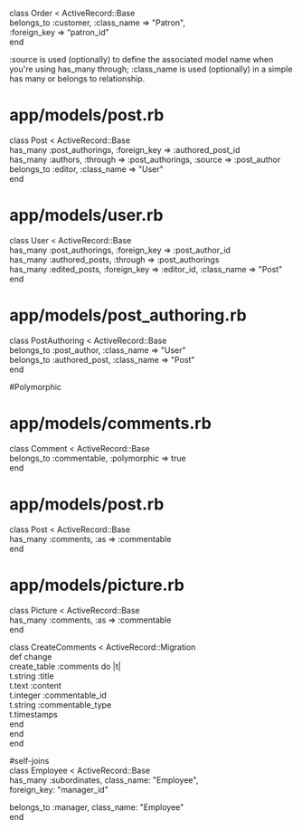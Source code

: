 class Order < ActiveRecord::Base  
  belongs_to :customer, :class_name => "Patron",  
    :foreign_key => “patron_id”  
end  

:source is used (optionally) to define the associated model name when you're using has_many  through; :class_name is used (optionally) in a simple has many or belongs to relationship.  

# app/models/post.rb  
class Post < ActiveRecord::Base  
  has_many :post_authorings, :foreign_key => :authored_post_id  
  has_many :authors, :through => :post_authorings, :source => :post_author  
  belongs_to :editor, :class_name => "User"  
end  

# app/models/user.rb  
class User < ActiveRecord::Base  
  has_many :post_authorings, :foreign_key => :post_author_id  
  has_many :authored_posts, :through => :post_authorings  
  has_many :edited_posts, :foreign_key => :editor_id, :class_name => "Post"  
end  

# app/models/post_authoring.rb  
class PostAuthoring < ActiveRecord::Base  
  belongs_to :post_author, :class_name => "User"  
  belongs_to :authored_post, :class_name => "Post"  
end  

#Polymorphic  
# app/models/comments.rb  
class Comment < ActiveRecord::Base  
  belongs_to :commentable, :polymorphic => true  
end  

# app/models/post.rb  
class Post < ActiveRecord::Base  
  has_many :comments, :as => :commentable  
end  

# app/models/picture.rb  
class Picture < ActiveRecord::Base  
  has_many :comments, :as => :commentable  
end  

class CreateComments < ActiveRecord::Migration  
  def change  
    create_table :comments do |t|  
      t.string :title  
      t.text :content  
      t.integer :commentable_id  
      t.string :commentable_type  
      t.timestamps  
    end  
  end  
end  

#self-joins  
class Employee < ActiveRecord::Base  
  has_many :subordinates, class_name: "Employee",  
                          foreign_key: "manager_id"  

  belongs_to :manager, class_name: "Employee"  
end  


